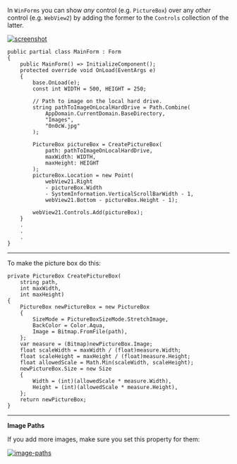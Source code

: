 In `WinForms` you can show _any_ control (e.g. `PictureBox`) over any _other_ control (e.g. `WebView2`) by adding the former to the `Controls` collection of the latter.

[![screenshot][1]][1]

    public partial class MainForm : Form
    {
        public MainForm() => InitializeComponent();
        protected override void OnLoad(EventArgs e)
        {
            base.OnLoad(e);
            const int WIDTH = 500, HEIGHT = 250;

            // Path to image on the local hard drive.
            string pathToImageOnLocalHardDrive = Path.Combine(
                AppDomain.CurrentDomain.BaseDirectory,
                "Images",
                "0n0cW.jpg"
            );

            PictureBox pictureBox = CreatePictureBox(
                path: pathToImageOnLocalHardDrive,
                maxWidth: WIDTH,
                maxHeight: HEIGHT
            );
            pictureBox.Location = new Point(
                webView21.Right 
                - pictureBox.Width
                - SystemInformation.VerticalScrollBarWidth - 1,
                webView21.Bottom - pictureBox.Height - 1);

            webView21.Controls.Add(pictureBox);
        }
        .
        .
        .
    }

***
To make the picture box do this:

    private PictureBox CreatePictureBox(
        string path,
        int maxWidth, 
        int maxHeight)
    {
        PictureBox newPictureBox = new PictureBox
        {
            SizeMode = PictureBoxSizeMode.StretchImage,
            BackColor = Color.Aqua,
            Image = Bitmap.FromFile(path),
        };
        var measure = (Bitmap)newPictureBox.Image;
        float scaleWidth = maxWidth / (float)measure.Width;
        float scaleHeight = maxHeight / (float)measure.Height;
        float allowedScale = Math.Min(scaleWidth, scaleHeight);
        newPictureBox.Size = new Size
        {
            Width = (int)(allowedScale * measure.Width),
            Height = (int)(allowedScale * measure.Height),
        };
        return newPictureBox;
    }

***
**Image Paths**

If you add more images, make sure you set this property for them:

[![image-paths][2]][2]


  [1]: https://i.stack.imgur.com/a6tJm.png
  [2]: https://i.stack.imgur.com/ZQPf6.png